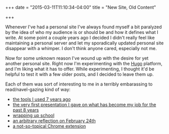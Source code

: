 +++
date = "2015-03-11T11:10:34-04:00"
title = "New Site, Old Content"

+++

Whenever I've had a personal site I've always found myself a bit paralyzed by the idea of who my audience is or should be and how it defines what I write.  At some point a couple years ago I decided I didn't really feel like maintaining a personal server and let my sporadically updated personal site disappear with a whimper.  I don't think anyone cared, especially not me.

Now for some unknown reason I've wound up with the desire for yet another personal site.  Right now I'm experimenting with the [Hugo](https://gohugo.io) platform, and I'm liking what it has to offer.  While experimenting, I thought it'd be helpful to test it with a few older posts, and I decided to leave them up.

Each of them was sort of interesting to me in a terribly embarassing to read/navel-gazing kind of way:

* [the tools I used 7 years ago](/posts/2007-tools-post/)
* [the very first presentation I gave on what has become my job for the past 8 years](/posts/rochester-barcamp-3/)
* [wrapping up school](/posts/four-years/) 
* [an arbitrary reflection on February 24th](/posts/today-in-history/)
* [a not-so-topical Chrome extension](/posts/that-libyan-dictator/)

